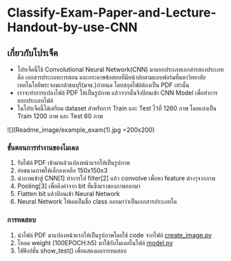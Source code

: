 # Classify-Exam-Paper-and-Lecture-Handout-by-use-CNN

## เกี่ยวกับโปรเจ็ค

- โปรเจ็คนี้ใช้ Convolutional Neural Network(CNN) มาแยกประเภทเอกสารสองประเภทคือ เอกสารประกอบการสอน และกระดาษข้อสอบที่มีหน้าปกตามแบบฟอร์มที่มหาวิทยาลัยเทคโนโลยีพระจอมเกล้าธนบุรี(มจธ.)กำหนด  โดยสกุลไฟล์ต้องเป็น PDF เท่านั้น
- เราจะทำการแปลงไฟล์ PDF ให้เป็นรูปภาพ แล้วจากนั้นจึงป้อนเข้า CNN Model เพื่อทำการแยกประเภทไฟล์
- ในโปรเจ็คนี้ได้เตรียม dataset สำหรับการ Train และ Test ไว้ที่ 1260 ภาพ โดยแบ่งเป็น Train 1200 ภาพ และ Test 60 ภาพ

![](Readme_image/example_exam(1).jpg =200x200)

### ขั้นตอนการทำงานของโมเดล

1. รับไฟล์ PDF เข้ามาแล้วแปลงหน้าแรกให้เป็นรูปภาพ
2. ย่อขนาดภาพให้เล็กลงเหลือ 150x150x3
3. นำภาพเข้าสู่ CNN[1] ทำการใส่ filter[2] แล้ว convolve เพื่อหา feature ต่างๆจากภาพ
4. Pooling[3] เพื่อดึงค่าจาก bit ที่แข็งแรงของภาพออกมา
5. Flatten bit แล้วป้อนเข้า Neural Network
6. Neural Network ให้ผลเป็นชื่อ class ออกมาว่าเป็นเอกสารประเภทใด

### การทดสอบ

1. นำไฟล์ PDF มาแปลงหน้าแรกให้เป็นรูปภาพโดยใช้ code จากไฟล์ [create_image.py](create_image.py)
2. โหลด weight (100EPOCH.h5) มาใช้กับโมเดลในไฟล์ [model.py](model.py)
3. ใช้ฟังก์ชั่น show_test() เพื่อแสดงผลการทดสอบ
